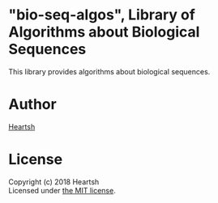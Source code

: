 # "bio-seq-algos", Library of Algorithms about Biological Sequences
This library provides algorithms about biological sequences.

# Author
[Heartsh](https://github.com/heartsh)

# License
Copyright (c) 2018 Heartsh  
Licensed under [the MIT license](http://opensource.org/licenses/MIT).
